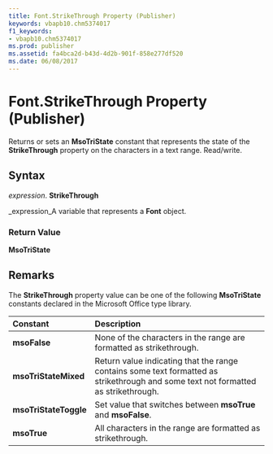 ```yaml
---
title: Font.StrikeThrough Property (Publisher)
keywords: vbapb10.chm5374017
f1_keywords:
- vbapb10.chm5374017
ms.prod: publisher
ms.assetid: fa4bca2d-b43d-4d2b-901f-858e277df520
ms.date: 06/08/2017
---
```



# Font.StrikeThrough Property (Publisher)

Returns or sets an  **MsoTriState** constant that represents the state of the **StrikeThrough** property on the characters in a text range. Read/write.


## Syntax

 _expression_. **StrikeThrough**

 _expression_A variable that represents a  **Font** object.


### Return Value

 **MsoTriState**


## Remarks

The  **StrikeThrough** property value can be one of the following **MsoTriState** constants declared in the Microsoft Office type library.



|**Constant**|**Description**|
|:-----|:-----|
| **msoFalse**|None of the characters in the range are formatted as strikethrough.|
| **msoTriStateMixed**|Return value indicating that the range contains some text formatted as strikethrough and some text not formatted as strikethrough.|
| **msoTriStateToggle**|Set value that switches between  **msoTrue** and **msoFalse**.|
| **msoTrue**|All characters in the range are formatted as strikethrough.|

